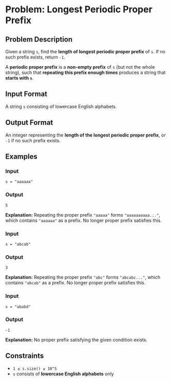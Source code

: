 
# Problem: Longest Periodic Proper Prefix

## Problem Description
Given a string `s`, find the **length of longest periodic proper prefix** of `s`. If no such prefix exists, return `-1`.

A **periodic proper prefix** is a **non-empty prefix** of `s` (but not the whole string), such that **repeating this prefix enough times** produces a string that **starts with `s`**.

## Input Format
A string `s` consisting of lowercase English alphabets.

## Output Format
An integer representing the **length of the longest periodic proper prefix**, or `-1` if no such prefix exists.

## Examples

### Input

`s = "aaaaaa"`<br/>

### Output

`5`<br/>

**Explanation:** Repeating the proper prefix `"aaaaa"` forms `"aaaaaaaaaa..."`, which contains `"aaaaaa"` as a prefix. No longer proper prefix satisfies this.

### Input

`s = "abcab"`<br/>

### Output

`3`<br/>

**Explanation:** Repeating the proper prefix `"abc"` forms `"abcabc..."`, which contains `"abcab"` as a prefix. No longer proper prefix satisfies this.

### Input

`s = "ababd"`<br/>

### Output

`-1`<br/>

**Explanation:** No proper prefix satisfying the given condition exists.

## Constraints
- `1 ≤ s.size() ≤ 10^5`
- `s` consists of **lowercase English alphabets** only


